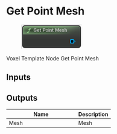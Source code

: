 # Get Point Mesh

<div align="left" data-full-width="false">

<figure><img src="../../../api/Point/Get_Point_Mesh.png" alt=""><figcaption></figcaption></figure>

</div>

Voxel Template Node Get Point Mesh

## Inputs

## Outputs

<table><thead><tr><th width="170">Name</th><th>Description</th></tr></thead><tbody><tr><td>Mesh</td><td>Mesh</td></tr></tbody></table>
